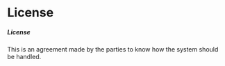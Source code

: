 # License

##### License

This is an agreement made by the parties to know how the system should be handled.
